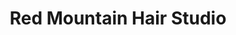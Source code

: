 ---
title: "Red Mountain Hair Studio"
url: /rougemont/red-mountain-hair-studio/
shop: hairdresser
---